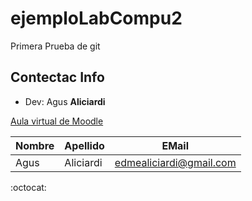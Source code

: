 # ejemploLabCompu2
Primera Prueba de git

## Contectac Info
- Dev: Agus **Aliciardi**

[Aula virtual de Moodle](https://campusvirtual.ucc.edu.ar/course/view.php?id=6694)

| Nombre | Apellido | EMail |
|--------|----------|-------|
| Agus   | Aliciardi | edmealiciardi@gmail.com |

:octocat: